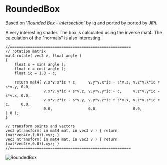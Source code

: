 RoundedBox
==================

Based on '_[Rounded Box - intersection](https://www.shadertoy.com/view/WlSXRW)_' by [iq](https://www.shadertoy.com/user/iq) and ported by ported by [JiPi](../../Site/Profiles/JiPi.md).

A very interesting shader. The box is calculated using the inverse mat4. The calculation of the "normals" is also interesting.

```
//======================================================
// rotation matrix
mat4 rotate( vec3 v, float angle )
{
    float s = sin( angle );
    float c = cos( angle );
    float ic = 1.0 - c;

    return mat4( v.x*v.x*ic + c,     v.y*v.x*ic - s*v.z, v.z*v.x*ic + s*v.y, 0.0,
                 v.x*v.y*ic + s*v.z, v.y*v.y*ic + c,     v.z*v.y*ic - s*v.x, 0.0,
                 v.x*v.z*ic - s*v.y, v.y*v.z*ic + s*v.x, v.z*v.z*ic + c,     0.0,
			     0.0,                0.0,                0.0,                1.0 );
}

// transform points and vectors
vec3 ptransform( in mat4 mat, in vec3 v ) { return (mat*vec4(v,1.0)).xyz; }
vec3 ntransform( in mat4 mat, in vec3 v ) { return (mat*vec4(v,0.0)).xyz; }
//======================================================
```



![RoundedBox](https://user-images.githubusercontent.com/78935215/117371695-9ca9d480-aec8-11eb-9ce2-68aa8f5ddea9.gif)
